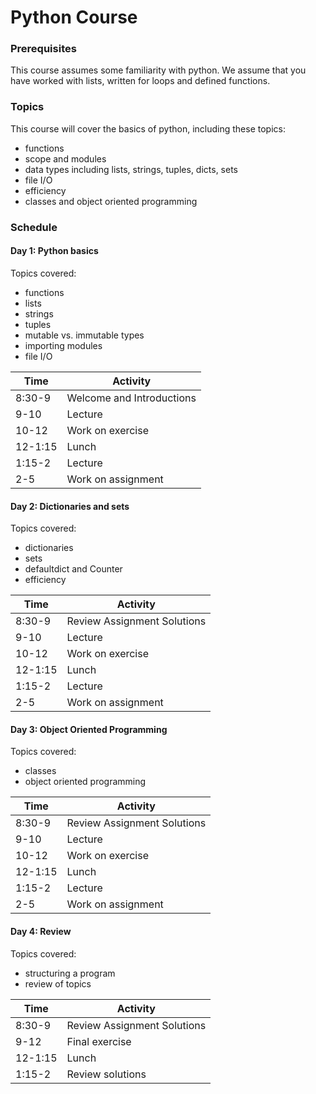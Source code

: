 # Python Course

### Prerequisites

This course assumes some familiarity with python. We assume that you have worked with lists, written for loops and defined functions.

### Topics

This course will cover the basics of python, including these topics:

* functions
* scope and modules
* data types including lists, strings, tuples, dicts, sets
* file I/O
* efficiency
* classes and object oriented programming

### Schedule

#### Day 1: Python basics

Topics covered:

* functions
* lists
* strings
* tuples
* mutable vs. immutable types
* importing modules
* file I/O

| Time      | Activity                     |
| --------- | ---------------------------- |
| 8:30-9    | Welcome and Introductions    |
| 9-10      | Lecture                      |
| 10-12     | Work on exercise             |
| 12-1:15   | Lunch                        |
| 1:15-2    | Lecture                      |
| 2-5       | Work on assignment           |

#### Day 2: Dictionaries and sets

Topics covered:

* dictionaries
* sets
* defaultdict and Counter
* efficiency

| Time      | Activity                     |
| --------- | ---------------------------- |
| 8:30-9    | Review Assignment Solutions  |
| 9-10      | Lecture                      |
| 10-12     | Work on exercise             |
| 12-1:15   | Lunch                        |
| 1:15-2    | Lecture                      |
| 2-5       | Work on assignment           |

#### Day 3: Object Oriented Programming

Topics covered:

* classes
* object oriented programming

| Time      | Activity                     |
| --------- | ---------------------------- |
| 8:30-9    | Review Assignment Solutions  |
| 9-10      | Lecture                      |
| 10-12     | Work on exercise             |
| 12-1:15   | Lunch                        |
| 1:15-2    | Lecture                      |
| 2-5       | Work on assignment           |

#### Day 4: Review

Topics covered:

* structuring a program
* review of topics

| Time      | Activity                     |
| --------- | ---------------------------- |
| 8:30-9    | Review Assignment Solutions  |
| 9-12      | Final exercise               |
| 12-1:15   | Lunch                        |
| 1:15-2    | Review solutions             |
